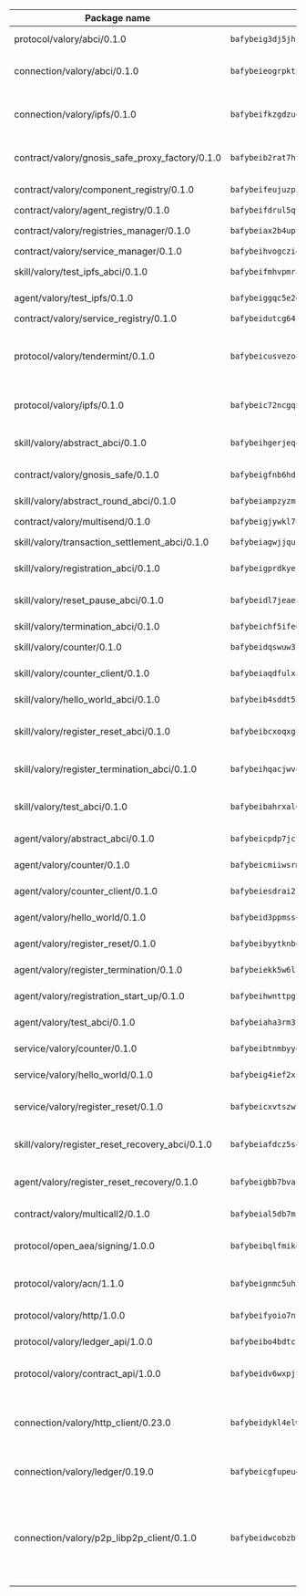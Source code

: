 | Package name                                                  | Package hash                                                  | Description                                                                                                                |
| ------------------------------------------------------------- | ------------------------------------------------------------- | -------------------------------------------------------------------------------------------------------------------------- |
| protocol/valory/abci/0.1.0                                    | `bafybeig3dj5jhsowlvg3t73kgobf6xn4nka7rkttakdb2gwsg5bp7rt7q4` | A protocol for ABCI requests and responses.                                                                                |
| connection/valory/abci/0.1.0                                  | `bafybeieogrpktpxfq74leeeeylfx33sob2hovhpl5coxlswae6xblzbezy` | connection to wrap communication with an ABCI server.                                                                      |
| connection/valory/ipfs/0.1.0                                  | `bafybeifkzgdzuoxqovcjswsnzsehjh7bjwbska26ufmcrk7hbufk4c4dae` | A connection responsible for uploading and downloading files from IPFS.                                                    |
| contract/valory/gnosis_safe_proxy_factory/0.1.0               | `bafybeib2rat7ht33l6r6ix45x5yifotq7l6oqczmqe5edxh2ackv4i72jq` | Gnosis Safe proxy factory (GnosisSafeProxyFactory) contract                                                                |
| contract/valory/component_registry/0.1.0                      | `bafybeifeujuzp56zzdhyvxitnaakqetcqhbqr2x6jxnhj7ahzm7pb2y7uy` | Component registry contract                                                                                                |
| contract/valory/agent_registry/0.1.0                          | `bafybeifdrul5qvk5hj4ggy63ff3smt6wc4c67srnqxxfpbz3jsgbpuavgy` | Agent registry contract                                                                                                    |
| contract/valory/registries_manager/0.1.0                      | `bafybeiax2b4upu7uiea4otvc5jv3rnmnnb6g2bmb2jkrhqtuyjyylskt6i` | Registries Manager contract                                                                                                |
| contract/valory/service_manager/0.1.0                         | `bafybeihvogcziooqau7n22tejzan2baghjaodkb2u74i3aao7ffomk4aem` | Service Manager contract                                                                                                   |
| skill/valory/test_ipfs_abci/0.1.0                             | `bafybeifmhvpmrap22sxmepbu3ohsmd7lcoonnajmrma4t5wmqmnbgflp5u` | IPFS e2e testing application.                                                                                              |
| agent/valory/test_ipfs/0.1.0                                  | `bafybeiggqc5e2dxwzmdbqikgh7sl6kul2wn6wctkrexh7ugzz2hzmey6ty` | Agent for testing the ABCI connection.                                                                                     |
| contract/valory/service_registry/0.1.0                        | `bafybeidutcg64sih4syvaetggyswynfs4jlswaj63itoh4tqnwqz3ydywi` | Service Registry contract                                                                                                  |
| protocol/valory/tendermint/0.1.0                              | `bafybeicusvezoqlmyt6iqomcbwaz3xkhk2qf3d56q5zprmj3xdxfy64k54` | A protocol for communication between two AEAs to share tendermint configuration details.                                   |
| protocol/valory/ipfs/0.1.0                                    | `bafybeic72ncgqbzoz2guj4p4yjqulid7mv6yroeh65hxznloamoveeg7hq` | A protocol specification for IPFS requests and responses.                                                                  |
| skill/valory/abstract_abci/0.1.0                              | `bafybeihgerjeq4u4apuue7zzhpb3wmntuju34dbdijbbvl4wclww2gy7di` | The abci skill provides a template of an ABCI application.                                                                 |
| contract/valory/gnosis_safe/0.1.0                             | `bafybeigfnb6hdixmdwoxingxrevx7beawm2voudgtexo6vazzfa4vhyx5m` | Gnosis Safe (GnosisSafeL2) contract                                                                                        |
| skill/valory/abstract_round_abci/0.1.0                        | `bafybeiampzyzmccmgoiw55rwdwobyrusbcnexivugusa5xslukrxjjxqoi` | abstract round-based ABCI application                                                                                      |
| contract/valory/multisend/0.1.0                               | `bafybeigjywkl7hydjsrkogob3xebj2ifhqwmfhhxoeyrndzhhxi5u6amey` | MultiSend contract                                                                                                         |
| skill/valory/transaction_settlement_abci/0.1.0                | `bafybeiagwjjqurhff5cfqtts26zxnzfdy4ypu4wmjo6rlfc5vzza3ylqum` | ABCI application for transaction settlement.                                                                               |
| skill/valory/registration_abci/0.1.0                          | `bafybeigprdkyejab5razfojq5cpz4yvyjvqdv4wcokyqh753wyccnf5p34` | ABCI application for common apps.                                                                                          |
| skill/valory/reset_pause_abci/0.1.0                           | `bafybeidl7jeaehj3rpi3eb5rslrwnoyxmcux2d5tcthlv574ino6abe6ey` | ABCI application for resetting and pausing app executions.                                                                 |
| skill/valory/termination_abci/0.1.0                           | `bafybeichf5ife6ksnnrpce4m73lhoa7rhpkqfcimew4s7iub4vl5q7pxku` | Termination skill.                                                                                                         |
| skill/valory/counter/0.1.0                                    | `bafybeidqswuw3lhjxwicrkye4mku44b56ehvvgyj522izhql32m56yo7tm` | The ABCI Counter application example.                                                                                      |
| skill/valory/counter_client/0.1.0                             | `bafybeiaqdfulxamdshw7fykfkqvkpvjb5bnmhv7ffrjiwdi4ktiulklx6q` | A client for the ABCI counter application.                                                                                 |
| skill/valory/hello_world_abci/0.1.0                           | `bafybeib4sddt5363nxnezlgdnzzsx6mdeoypfukekdr276wfnifz4i6gpy` | Hello World ABCI application.                                                                                              |
| skill/valory/register_reset_abci/0.1.0                        | `bafybeibcxoqxgb2qw6knbetxt2kroahldiltk5akqxtdvlbhu5yldk4c5a` | ABCI application for dummy skill that registers and resets                                                                 |
| skill/valory/register_termination_abci/0.1.0                  | `bafybeihqacjwvew4q3flgqcyrkymgw4rv6cmcwwenfjjoo63wsgpillmjm` | ABCI application for dummy skill that registers and resets                                                                 |
| skill/valory/test_abci/0.1.0                                  | `bafybeibahrxal6x2daglw6vwxqqhclce44hehxmc3gj3cyhf3zt2h3zquu` | ABCI application for testing the ABCI connection.                                                                          |
| agent/valory/abstract_abci/0.1.0                              | `bafybeicpdp7jcvvvjvehfmhyklbd5l4m7hssun6low6kqan5tql4vczc4q` | The abstract ABCI AEA - for testing purposes only.                                                                         |
| agent/valory/counter/0.1.0                                    | `bafybeicmiiwsrmx62x3zz3qlhhcnls46s3v65eggpux27wwretttwkc5cq` | The ABCI Counter example as an AEA                                                                                         |
| agent/valory/counter_client/0.1.0                             | `bafybeiesdrai2lvgnwf5og4xh5n2f23giboxoivkuqj33x56xz6hgczav4` | The ABCI Counter example as an AEA                                                                                         |
| agent/valory/hello_world/0.1.0                                | `bafybeid3ppmsse6g3ulafmuhsewfdn5y5qnkrhi3ol33qn3zrhe4gmhgg4` | Hello World ABCI example.                                                                                                  |
| agent/valory/register_reset/0.1.0                             | `bafybeibyytknbodrhgvosseizcd4hjapaqg4qebti7j4lfnpl463lwpe6a` | Register reset to replicate Tendermint issue.                                                                              |
| agent/valory/register_termination/0.1.0                       | `bafybeiekk5w6l7ws3sbe44e5cczg2vcb5wrwyf4v5odjo2ddcalw7rlmfa` | Register terminate to test the termination feature.                                                                        |
| agent/valory/registration_start_up/0.1.0                      | `bafybeihwnttpg2rafcuhb7ubzmxjm2srtuvupofr3n34ko3x7hlkhuamni` | Registration start-up ABCI example.                                                                                        |
| agent/valory/test_abci/0.1.0                                  | `bafybeiaha3rm3fz7fx4kkkd3j3yol5irbv2i3yy2tjbfw5yveqadn5lru4` | Agent for testing the ABCI connection.                                                                                     |
| service/valory/counter/0.1.0                                  | `bafybeibtnmbyyendbnfomnji7gwjclnt34ks577bgre5onqqysnmbtok64` | A set of agents incrementing a counter                                                                                     |
| service/valory/hello_world/0.1.0                              | `bafybeig4ief2xncsriqtwgubbadewnifhhfprm5sudrjdvitegqwjb4hv4` | A simple demonstration of a simple ABCI application                                                                        |
| service/valory/register_reset/0.1.0                           | `bafybeicxvtszwlwoshjhsv6xtu2awrpi3c7sf2vjecboynuxjuv3yjktbm` | Test and debug tendermint reset mechanism.                                                                                 |
| skill/valory/register_reset_recovery_abci/0.1.0               | `bafybeiafdcz5sg5pigfmwhrpa53mfkmcxt2vigbvlpidv5ix6uuthxffyu` | ABCI application for dummy skill that registers and resets                                                                 |
| agent/valory/register_reset_recovery/0.1.0                    | `bafybeigbb7bvania5rkffzofo6rbgb2q3pealr6kt6awp7sxwxmavenoyq` | Agent to showcase hard reset as a recovery mechanism.                                                                      |
| contract/valory/multicall2/0.1.0                              | `bafybeial5db7mcobpr4ntjxjgdqysrxlkbj3hrruuikvfyi66lmetzhoai` | The MakerDAO multicall2 contract.                                                                                          |
| protocol/open_aea/signing/1.0.0                               | `bafybeibqlfmikg5hk4phzak6gqzhpkt6akckx7xppbp53mvwt6r73h7tk4` | A protocol for communication between skills and decision maker.                                                            |
| protocol/valory/acn/1.1.0                                     | `bafybeignmc5uh3vgpuckljcj2tgg7hdqyytkm6m5b6v6mxtazdcvubibva` | The protocol used for envelope delivery on the ACN.                                                                        |
| protocol/valory/http/1.0.0                                    | `bafybeifyoio7nlh5zzyn5yz7krkou56l22to3cwg7gw5v5o3vxwklibhty` | A protocol for HTTP requests and responses.                                                                                |
| protocol/valory/ledger_api/1.0.0                              | `bafybeibo4bdtcrxi2suyzldwoetjar6pqfzm6vt5xal22ravkkcvdmtksi` | A protocol for ledger APIs requests and responses.                                                                         |
| protocol/valory/contract_api/1.0.0                            | `bafybeidv6wxpjyb2sdyibnmmum45et4zcla6tl63bnol6ztyoqvpl4spmy` | A protocol for contract APIs requests and responses.                                                                       |
| connection/valory/http_client/0.23.0                          | `bafybeidykl4elwbcjkqn32wt5h4h7tlpeqovrcq3c5bcplt6nhpznhgczi` | The HTTP_client connection that wraps a web-based client connecting to a RESTful API specification.                        |
| connection/valory/ledger/0.19.0                               | `bafybeicgfupeudtmvehbwziqfxiz6ztsxr5rxzvalzvsdsspzz73o5fzfi` | A connection to interact with any ledger API and contract API.                                                             |
| connection/valory/p2p_libp2p_client/0.1.0                     | `bafybeidwcobzb7ut3efegoedad7jfckvt2n6prcmd4g7xnkm6hp6aafrva` | The libp2p client connection implements a tcp connection to a running libp2p node as a traffic delegate to send/receive envelopes to/from agents in the DHT. |
